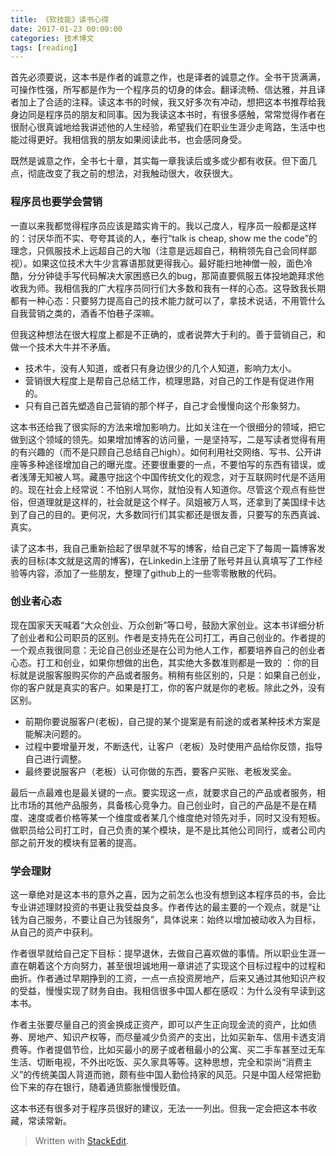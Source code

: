 ```yaml
---
title: 《软技能》读书心得
date: 2017-01-23 00:00:00
categories: 技术博文
tags: [reading]
---
```



首先必须要说，这本书是作者的诚意之作，也是译者的诚意之作。全书干货满满，可操作性强，所写都是作为一个程序员的切身的体会。翻译流畅、信达雅，并且译者加上了合适的注释。读这本书的时候，我又好多次有冲动，想把这本书推荐给我身边同是程序员的朋友和同事。因为我读这本书时，有很多感触，常常觉得作者在很耐心很真诚地给我讲述他的人生经验，希望我们在职业生涯少走弯路，生活中也能过得更好。我相信我的朋友如果阅读此书，也会感同身受。

既然是诚意之作，全书七十章，其实每一章我读后或多或少都有收获。但下面几点，彻底改变了我之前的想法，对我触动很大，收获很大。

<!-- more -->

### 程序员也要学会营销

一直以来我都觉得程序员应该是踏实肯干的。我以己度人，程序员一般都是这样的：讨厌华而不实、夸夸其谈的人，奉行“talk is cheap, show me the code”的理念，只佩服技术上远超自己的大咖（注意是远超自己，稍稍领先自己会同样鄙视）。如果这位技术大牛少言寡语那就更得我心。最好能扫地神僧一般，面色冷酷，分分钟徒手写代码解决大家困惑已久的bug，那简直要佩服五体投地跪拜求他收我为师。我相信我的广大程序员同行们大多数和我有一样的心态。这导致我长期都有一种心态：只要努力提高自己的技术能力就可以了，拿技术说话，不用管什么自我营销之类的，酒香不怕巷子深嘛。

但我这种想法在很大程度上都是不正确的，或者说弊大于利的。善于营销自己，和做一个技术大牛并不矛盾。

- 技术牛，没有人知道，或者只有身边很少的几个人知道，影响力太小。
- 营销很大程度上是帮自己总结工作，梳理思路，对自己的工作是有促进作用的。
- 只有自己首先塑造自己营销的那个样子，自己才会慢慢向这个形象努力。

这本书还给我了很实际的方法来增加影响力。比如关注在一个很细分的领域，把它做到这个领域的领先。如果增加博客的访问量，一是坚持写，二是写读者觉得有用的有兴趣的（而不是只顾自己总结自己high）。如何利用社交网络、写书、公开讲座等多种途径增加自己的曝光度。还要很重要的一点，不要怕写的东西有错误，或者浅薄无知被人骂。藏愚守拙这个中国传统文化的观念，对于互联网时代是不适用的。现在社会上经常说：不怕别人骂你，就怕没有人知道你。尽管这个观点有些世俗，但道理就是这样的，社会就是这个样子。凤姐被万人骂，还拿到了美国绿卡达到了自己的目的。更何况，大多数同行们其实都还是很友善，只要写的东西真诚、真实。

读了这本书，我自己重新拾起了很早就不写的博客，给自己定下了每周一篇博客发表的目标(本文就是这周的博客)，在Linkedin上注册了账号并且认真填写了工作经验等内容，添加了一些朋友，整理了github上的一些零零散散的代码。

### 创业者心态

现在国家天天喊着“大众创业、万众创新”等口号，鼓励大家创业。这本书详细分析了创业者和公司职员的区别。作者是支持先在公司打工，再自己创业的。作者提的一个观点我很同意：无论自己创业还是在公司为他人工作，都要培养自己的创业者心态。打工和创业，如果你想做的出色，其实绝大多数准则都是一致的
：你的目标就是说服客服购买你的产品或者服务。稍稍有些区别的，只是：如果自己创业，你的客户就是真实的客户。如果是打工，你的客户就是你的老板。除此之外，没有区别。

- 前期你要说服客户(老板)，自己提的某个提案是有前途的或者某种技术方案是能解决问题的。
- 过程中要增量开发，不断迭代，让客户（老板）及时使用产品给你反馈，指导自己进行调整。
- 最终要说服客户（老板）认可你做的东西，要客户买账、老板发奖金。

最后一点最难也是最关键的一点。要实现这一点，就要求自己的产品或者服务，相比市场的其他产品服务，具备核心竞争力。自己创业时，自己的产品是不是在精度、速度或者价格等某一个维度或者某几个维度绝对领先对手，同时又没有短板。做职员给公司打工时，自己负责的某个模块，是不是比其他公司同行，或者公司内部之前开发的模块有显著的提高。

### 学会理财

这一章绝对是这本书的意外之喜，因为之前怎么也没有想到这本程序员的书，会比专业讲述理财投资的书更让我受益良多。作者传达的最主要的一个观点，就是“让钱为自己服务，不要让自己为钱服务”，具体说来：始终以增加被动收入为目标，从自己的资产中获利。

作者很早就给自己定下目标：提早退休，去做自己喜欢做的事情。所以职业生涯一直在朝着这个方向努力，甚至很坦诚地用一章讲述了实现这个目标过程中的过程和曲折。作者通过早期挣到的工资，一点一点投资房地产，后来又通过其他知识产权的受益，慢慢实现了财务自由。我相信很多中国人都在感叹：为什么没有早读到这本书。

作者主张要尽量自己的资金换成正资产，即可以产生正向现金流的资产，比如债券、房地产、知识产权等，而尽量减少负资产的支出，比如买新车、信用卡透支消费等。作者提倡节俭，比如买最小的房子或者租最小的公寓、买二手车甚至过无车生活、切断电视，不外出吃饭、买久家具等等。这种思想，完全和崇尚“消费主义”的传统美国人背道而驰，颇有些中国人勤俭持家的风范。只是中国人经常把勤俭下来的存在银行，随着通货膨胀慢慢贬值。

这本书还有很多对于程序员很好的建议，无法一一列出。但我一定会把这本书收藏，常读常新。

> Written with [StackEdit](https://stackedit.io/).
